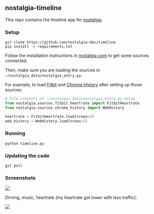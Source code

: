 ## nostalgia-timeline

This repo contains the timeline app for [nostalgia](https://nostalgia-dev.github.io).

### Setup

    git clone https://github.com/nostalgia-dev/timeline
    pip install -r requirements.txt

Follow the installation instructions in [nostalgia core](https://github.com/nostalgia-dev/nostalgia) to get some sources connected.

Then, make sure you are loading the sources in `~/nostalgia_data/nostalgia_entry.py`.

For example, to load [Fitbit](https://github.com/nostalgia-dev/nostalgia_fitbit) and [Chrome History](https://github.com/nostalgia-dev/nostalgia_chrome) after setting up those sources:

```python
# File contents of ~/nostalgia_data/nostalgia_entry.py below
from nostalgia.sources.fitbit.heartrate import FitbitHeartrate
from nostalgia.sources.chrome_history import WebHistory

heartrate = FitbitHeartrate.load(nrows=5)
web_history = WebHistory.load(nrows=5)
```

### Running

    python timeline.py

### Updating the code

    git pull

### Screenshots

<img src="https://raw.githubusercontent.com/nostalgia-dev/timeline/master/timeline1.jpg" />

Driving, music, heartrate (my heartrate got lower with less traffic):

<img src="https://raw.githubusercontent.com/nostalgia-dev/timeline/master/less_traffic_jam.png" />
